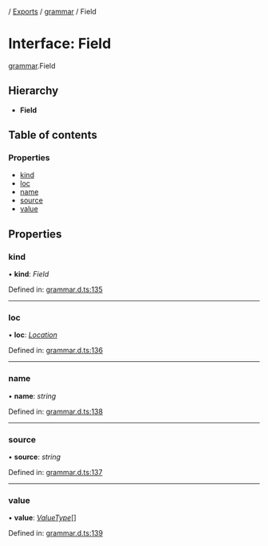 [](../README.md) / [Exports](../modules.md) / [grammar](../modules/grammar.md) / Field

# Interface: Field

[grammar](../modules/grammar.md).Field

## Hierarchy

* **Field**

## Table of contents

### Properties

- [kind](grammar.field.md#kind)
- [loc](grammar.field.md#loc)
- [name](grammar.field.md#name)
- [source](grammar.field.md#source)
- [value](grammar.field.md#value)

## Properties

### kind

• **kind**: *Field*

Defined in: [grammar.d.ts:135](https://github.com/retorquere/bibtex-parser/blob/master/grammar.d.ts#L135)

___

### loc

• **loc**: [*Location*](grammar.location.md)

Defined in: [grammar.d.ts:136](https://github.com/retorquere/bibtex-parser/blob/master/grammar.d.ts#L136)

___

### name

• **name**: *string*

Defined in: [grammar.d.ts:138](https://github.com/retorquere/bibtex-parser/blob/master/grammar.d.ts#L138)

___

### source

• **source**: *string*

Defined in: [grammar.d.ts:137](https://github.com/retorquere/bibtex-parser/blob/master/grammar.d.ts#L137)

___

### value

• **value**: [*ValueType*](../modules/grammar.md#valuetype)[]

Defined in: [grammar.d.ts:139](https://github.com/retorquere/bibtex-parser/blob/master/grammar.d.ts#L139)
